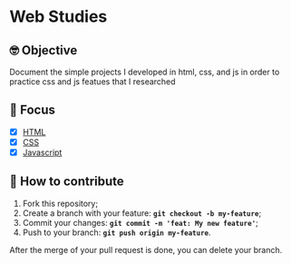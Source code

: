 # Web Studies

## 🤓 Objective

Document the simple projects I developed in html, css, and js in order to practice css and js featues that I researched

## 🏃 Focus

- [X] [HTML](https://developer.mozilla.org/pt-BR/docs/Web/HTML)
- [X] [CSS](https://developer.mozilla.org/pt-BR/docs/Web/CSS)
- [X] [Javascript](https://developer.mozilla.org/pt-BR/docs/Web/JavaScript)

## 🤔 How to contribute

1. Fork this repository;
2. Create a branch with your feature: **`git checkout -b my-feature`**;
3. Commit your changes: **`git commit -m 'feat: My new feature'`**;
4. Push to your branch: **`git push origin my-feature`**.

After the merge of your pull request is done, you can delete your branch.
